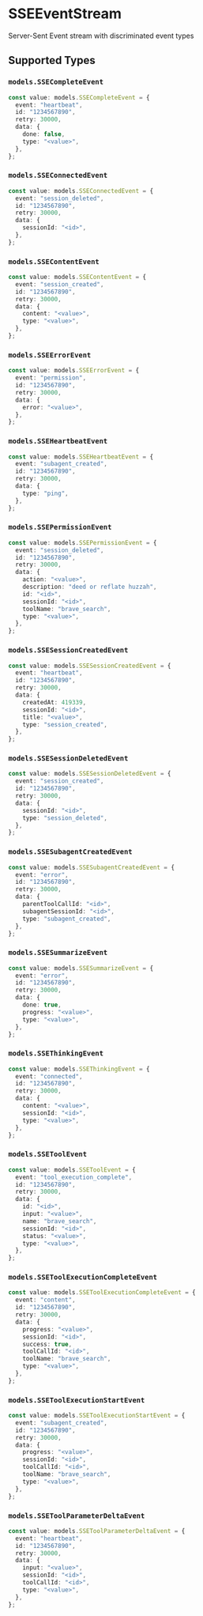 # SSEEventStream

Server-Sent Event stream with discriminated event types


## Supported Types

### `models.SSECompleteEvent`

```typescript
const value: models.SSECompleteEvent = {
  event: "heartbeat",
  id: "1234567890",
  retry: 30000,
  data: {
    done: false,
    type: "<value>",
  },
};
```

### `models.SSEConnectedEvent`

```typescript
const value: models.SSEConnectedEvent = {
  event: "session_deleted",
  id: "1234567890",
  retry: 30000,
  data: {
    sessionId: "<id>",
  },
};
```

### `models.SSEContentEvent`

```typescript
const value: models.SSEContentEvent = {
  event: "session_created",
  id: "1234567890",
  retry: 30000,
  data: {
    content: "<value>",
    type: "<value>",
  },
};
```

### `models.SSEErrorEvent`

```typescript
const value: models.SSEErrorEvent = {
  event: "permission",
  id: "1234567890",
  retry: 30000,
  data: {
    error: "<value>",
  },
};
```

### `models.SSEHeartbeatEvent`

```typescript
const value: models.SSEHeartbeatEvent = {
  event: "subagent_created",
  id: "1234567890",
  retry: 30000,
  data: {
    type: "ping",
  },
};
```

### `models.SSEPermissionEvent`

```typescript
const value: models.SSEPermissionEvent = {
  event: "session_deleted",
  id: "1234567890",
  retry: 30000,
  data: {
    action: "<value>",
    description: "deed or reflate huzzah",
    id: "<id>",
    sessionId: "<id>",
    toolName: "brave_search",
    type: "<value>",
  },
};
```

### `models.SSESessionCreatedEvent`

```typescript
const value: models.SSESessionCreatedEvent = {
  event: "heartbeat",
  id: "1234567890",
  retry: 30000,
  data: {
    createdAt: 419339,
    sessionId: "<id>",
    title: "<value>",
    type: "session_created",
  },
};
```

### `models.SSESessionDeletedEvent`

```typescript
const value: models.SSESessionDeletedEvent = {
  event: "session_created",
  id: "1234567890",
  retry: 30000,
  data: {
    sessionId: "<id>",
    type: "session_deleted",
  },
};
```

### `models.SSESubagentCreatedEvent`

```typescript
const value: models.SSESubagentCreatedEvent = {
  event: "error",
  id: "1234567890",
  retry: 30000,
  data: {
    parentToolCallId: "<id>",
    subagentSessionId: "<id>",
    type: "subagent_created",
  },
};
```

### `models.SSESummarizeEvent`

```typescript
const value: models.SSESummarizeEvent = {
  event: "error",
  id: "1234567890",
  retry: 30000,
  data: {
    done: true,
    progress: "<value>",
    type: "<value>",
  },
};
```

### `models.SSEThinkingEvent`

```typescript
const value: models.SSEThinkingEvent = {
  event: "connected",
  id: "1234567890",
  retry: 30000,
  data: {
    content: "<value>",
    sessionId: "<id>",
    type: "<value>",
  },
};
```

### `models.SSEToolEvent`

```typescript
const value: models.SSEToolEvent = {
  event: "tool_execution_complete",
  id: "1234567890",
  retry: 30000,
  data: {
    id: "<id>",
    input: "<value>",
    name: "brave_search",
    sessionId: "<id>",
    status: "<value>",
    type: "<value>",
  },
};
```

### `models.SSEToolExecutionCompleteEvent`

```typescript
const value: models.SSEToolExecutionCompleteEvent = {
  event: "content",
  id: "1234567890",
  retry: 30000,
  data: {
    progress: "<value>",
    sessionId: "<id>",
    success: true,
    toolCallId: "<id>",
    toolName: "brave_search",
    type: "<value>",
  },
};
```

### `models.SSEToolExecutionStartEvent`

```typescript
const value: models.SSEToolExecutionStartEvent = {
  event: "subagent_created",
  id: "1234567890",
  retry: 30000,
  data: {
    progress: "<value>",
    sessionId: "<id>",
    toolCallId: "<id>",
    toolName: "brave_search",
    type: "<value>",
  },
};
```

### `models.SSEToolParameterDeltaEvent`

```typescript
const value: models.SSEToolParameterDeltaEvent = {
  event: "heartbeat",
  id: "1234567890",
  retry: 30000,
  data: {
    input: "<value>",
    sessionId: "<id>",
    toolCallId: "<id>",
    type: "<value>",
  },
};
```

